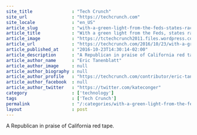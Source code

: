 ```yaml
---
site_title               : "Tech Crunch"
site_url                 : "https://techcrunch.com"
site_locale              : "en_US"
article_slug             : "with-a-green-light-from-the-feds-states-race-to-regulate-driverless-cars"
article_title            : "With a green light from the Feds, states race to regulate driverless cars"
article_image            : "https://tctechcrunch2011.files.wordpress.com/2016/01/autonomouscar.jpg?w=764&h=400&crop=1"
article_url              : "https://techcrunch.com/2016/10/23/with-a-green-light-from-the-feds-states-race-to-regulate-driverless-cars/"
article_published_at     : "2016-10-23T14:30:14-02:00"
article_description      : "A Republican in praise of California red tape."
article_author_name      : "Eric Tanenblatt"
article_author_image     : null
article_author_biography : null
article_author_profile   : "https://techcrunch.com/contributor/eric-tanenblatt/"
article_author_facebook  : null
article_author_twitter   : "https://twitter.com/kateconger"
category                 : ['technology']
tags                     : ['Tech Crunch']
permalink                : "/:categories/with-a-green-light-from-the-feds-states-race-to-regulate-driverless-cars/"
layout                   : post
---
```


A Republican in praise of California red tape.
